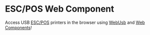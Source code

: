 # ESC/POS Web Component

Access USB [ESC/POS][3] printers in the browser using [WebUsb][1] and [Web Components][2]!


[1]: https://github.com/WICG/webusb
[2]: https://developer.mozilla.org/en-US/docs/Web/Web_Components
[3]: https://en.wikipedia.org/wiki/ESC/P
